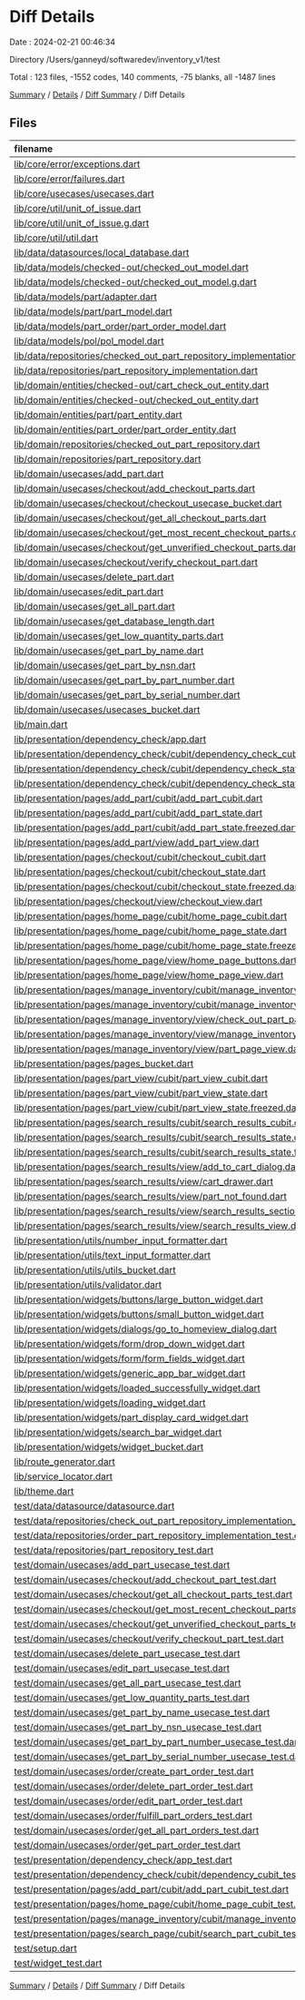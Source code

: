 # Diff Details

Date : 2024-02-21 00:46:34

Directory /Users/ganneyd/softwaredev/inventory_v1/test

Total : 123 files,  -1552 codes, 140 comments, -75 blanks, all -1487 lines

[Summary](results.md) / [Details](details.md) / [Diff Summary](diff.md) / Diff Details

## Files
| filename | language | code | comment | blank | total |
| :--- | :--- | ---: | ---: | ---: | ---: |
| [lib/core/error/exceptions.dart](/lib/core/error/exceptions.dart) | Dart | -6 | -10 | -6 | -22 |
| [lib/core/error/failures.dart](/lib/core/error/failures.dart) | Dart | -42 | -30 | -13 | -85 |
| [lib/core/usecases/usecases.dart](/lib/core/usecases/usecases.dart) | Dart | -10 | -5 | -3 | -18 |
| [lib/core/util/unit_of_issue.dart](/lib/core/util/unit_of_issue.dart) | Dart | -33 | -10 | -11 | -54 |
| [lib/core/util/unit_of_issue.g.dart](/lib/core/util/unit_of_issue.g.dart) | Dart | -60 | -4 | -8 | -72 |
| [lib/core/util/util.dart](/lib/core/util/util.dart) | Dart | -1 | 0 | -1 | -2 |
| [lib/data/datasources/local_database.dart](/lib/data/datasources/local_database.dart) | Dart | -115 | -14 | -22 | -151 |
| [lib/data/models/checked-out/checked_out_model.dart](/lib/data/models/checked-out/checked_out_model.dart) | Dart | -36 | -4 | -10 | -50 |
| [lib/data/models/checked-out/checked_out_model.g.dart](/lib/data/models/checked-out/checked_out_model.g.dart) | Dart | -48 | -4 | -8 | -60 |
| [lib/data/models/part/adapter.dart](/lib/data/models/part/adapter.dart) | Dart | -17 | -3 | -2 | -22 |
| [lib/data/models/part/part_model.dart](/lib/data/models/part/part_model.dart) | Dart | -27 | -15 | -4 | -46 |
| [lib/data/models/part_order/part_order_model.dart](/lib/data/models/part_order/part_order_model.dart) | Dart | -32 | 0 | -3 | -35 |
| [lib/data/models/pol/pol_model.dart](/lib/data/models/pol/pol_model.dart) | Dart | 0 | 0 | -1 | -1 |
| [lib/data/repositories/checked_out_part_repository_implementation.dart](/lib/data/repositories/checked_out_part_repository_implementation.dart) | Dart | -109 | 0 | -12 | -121 |
| [lib/data/repositories/part_repository_implementation.dart](/lib/data/repositories/part_repository_implementation.dart) | Dart | -166 | -11 | -20 | -197 |
| [lib/domain/entities/checked-out/cart_check_out_entity.dart](/lib/domain/entities/checked-out/cart_check_out_entity.dart) | Dart | -16 | -1 | -3 | -20 |
| [lib/domain/entities/checked-out/checked_out_entity.dart](/lib/domain/entities/checked-out/checked_out_entity.dart) | Dart | -60 | -7 | -11 | -78 |
| [lib/domain/entities/part/part_entity.dart](/lib/domain/entities/part/part_entity.dart) | Dart | -69 | -14 | -16 | -99 |
| [lib/domain/entities/part_order/part_order_entity.dart](/lib/domain/entities/part_order/part_order_entity.dart) | Dart | -31 | 0 | -3 | -34 |
| [lib/domain/repositories/checked_out_part_repository.dart](/lib/domain/repositories/checked_out_part_repository.dart) | Dart | -14 | -6 | -6 | -26 |
| [lib/domain/repositories/part_repository.dart](/lib/domain/repositories/part_repository.dart) | Dart | -27 | -12 | -13 | -52 |
| [lib/domain/usecases/add_part.dart](/lib/domain/usecases/add_part.dart) | Dart | -21 | 0 | -5 | -26 |
| [lib/domain/usecases/checkout/add_checkout_parts.dart](/lib/domain/usecases/checkout/add_checkout_parts.dart) | Dart | -48 | 0 | -6 | -54 |
| [lib/domain/usecases/checkout/checkout_usecase_bucket.dart](/lib/domain/usecases/checkout/checkout_usecase_bucket.dart) | Dart | -5 | 0 | -1 | -6 |
| [lib/domain/usecases/checkout/get_all_checkout_parts.dart](/lib/domain/usecases/checkout/get_all_checkout_parts.dart) | Dart | -37 | 0 | -6 | -43 |
| [lib/domain/usecases/checkout/get_most_recent_checkout_parts.dart](/lib/domain/usecases/checkout/get_most_recent_checkout_parts.dart) | Dart | 0 | 0 | -2 | -2 |
| [lib/domain/usecases/checkout/get_unverified_checkout_parts.dart](/lib/domain/usecases/checkout/get_unverified_checkout_parts.dart) | Dart | -42 | 0 | -4 | -46 |
| [lib/domain/usecases/checkout/verify_checkout_part.dart](/lib/domain/usecases/checkout/verify_checkout_part.dart) | Dart | -50 | 0 | -7 | -57 |
| [lib/domain/usecases/delete_part.dart](/lib/domain/usecases/delete_part.dart) | Dart | -21 | 0 | -6 | -27 |
| [lib/domain/usecases/edit_part.dart](/lib/domain/usecases/edit_part.dart) | Dart | -21 | 0 | -5 | -26 |
| [lib/domain/usecases/get_all_part.dart](/lib/domain/usecases/get_all_part.dart) | Dart | -30 | 0 | -5 | -35 |
| [lib/domain/usecases/get_database_length.dart](/lib/domain/usecases/get_database_length.dart) | Dart | -12 | 0 | -4 | -16 |
| [lib/domain/usecases/get_low_quantity_parts.dart](/lib/domain/usecases/get_low_quantity_parts.dart) | Dart | -46 | 0 | -7 | -53 |
| [lib/domain/usecases/get_part_by_name.dart](/lib/domain/usecases/get_part_by_name.dart) | Dart | -32 | 0 | -5 | -37 |
| [lib/domain/usecases/get_part_by_nsn.dart](/lib/domain/usecases/get_part_by_nsn.dart) | Dart | -32 | 0 | -5 | -37 |
| [lib/domain/usecases/get_part_by_part_number.dart](/lib/domain/usecases/get_part_by_part_number.dart) | Dart | -32 | 0 | -5 | -37 |
| [lib/domain/usecases/get_part_by_serial_number.dart](/lib/domain/usecases/get_part_by_serial_number.dart) | Dart | -32 | 0 | -5 | -37 |
| [lib/domain/usecases/usecases_bucket.dart](/lib/domain/usecases/usecases_bucket.dart) | Dart | -11 | 0 | -1 | -12 |
| [lib/main.dart](/lib/main.dart) | Dart | -12 | 0 | -3 | -15 |
| [lib/presentation/dependency_check/app.dart](/lib/presentation/dependency_check/app.dart) | Dart | -43 | 0 | -4 | -47 |
| [lib/presentation/dependency_check/cubit/dependency_check_cubit.dart](/lib/presentation/dependency_check/cubit/dependency_check_cubit.dart) | Dart | -126 | -14 | -26 | -166 |
| [lib/presentation/dependency_check/cubit/dependency_check_state.dart](/lib/presentation/dependency_check/cubit/dependency_check_state.dart) | Dart | -20 | -1 | -4 | -25 |
| [lib/presentation/dependency_check/cubit/dependency_check_state.freezed.dart](/lib/presentation/dependency_check/cubit/dependency_check_state.freezed.dart) | Dart | -248 | -15 | -23 | -286 |
| [lib/presentation/pages/add_part/cubit/add_part_cubit.dart](/lib/presentation/pages/add_part/cubit/add_part_cubit.dart) | Dart | -116 | -15 | -10 | -141 |
| [lib/presentation/pages/add_part/cubit/add_part_state.dart](/lib/presentation/pages/add_part/cubit/add_part_state.dart) | Dart | -32 | -1 | -4 | -37 |
| [lib/presentation/pages/add_part/cubit/add_part_state.freezed.dart](/lib/presentation/pages/add_part/cubit/add_part_state.freezed.dart) | Dart | -398 | -15 | -23 | -436 |
| [lib/presentation/pages/add_part/view/add_part_view.dart](/lib/presentation/pages/add_part/view/add_part_view.dart) | Dart | -154 | -6 | -10 | -170 |
| [lib/presentation/pages/checkout/cubit/checkout_cubit.dart](/lib/presentation/pages/checkout/cubit/checkout_cubit.dart) | Dart | -57 | 0 | -11 | -68 |
| [lib/presentation/pages/checkout/cubit/checkout_state.dart](/lib/presentation/pages/checkout/cubit/checkout_state.dart) | Dart | -21 | -1 | -3 | -25 |
| [lib/presentation/pages/checkout/cubit/checkout_state.freezed.dart](/lib/presentation/pages/checkout/cubit/checkout_state.freezed.dart) | Dart | -175 | -16 | -24 | -215 |
| [lib/presentation/pages/checkout/view/checkout_view.dart](/lib/presentation/pages/checkout/view/checkout_view.dart) | Dart | -161 | -2 | -4 | -167 |
| [lib/presentation/pages/home_page/cubit/home_page_cubit.dart](/lib/presentation/pages/home_page/cubit/home_page_cubit.dart) | Dart | -5 | 0 | -2 | -7 |
| [lib/presentation/pages/home_page/cubit/home_page_state.dart](/lib/presentation/pages/home_page/cubit/home_page_state.dart) | Dart | -20 | -1 | -4 | -25 |
| [lib/presentation/pages/home_page/cubit/home_page_state.freezed.dart](/lib/presentation/pages/home_page/cubit/home_page_state.freezed.dart) | Dart | -142 | -15 | -23 | -180 |
| [lib/presentation/pages/home_page/view/home_page_buttons.dart](/lib/presentation/pages/home_page/view/home_page_buttons.dart) | Dart | 0 | 0 | -1 | -1 |
| [lib/presentation/pages/home_page/view/home_page_view.dart](/lib/presentation/pages/home_page/view/home_page_view.dart) | Dart | -55 | 0 | -4 | -59 |
| [lib/presentation/pages/manage_inventory/cubit/manage_inventory_cubit.dart](/lib/presentation/pages/manage_inventory/cubit/manage_inventory_cubit.dart) | Dart | -151 | -19 | -29 | -199 |
| [lib/presentation/pages/manage_inventory/cubit/manage_inventory_state.dart](/lib/presentation/pages/manage_inventory/cubit/manage_inventory_state.dart) | Dart | -30 | -1 | -4 | -35 |
| [lib/presentation/pages/manage_inventory/view/check_out_part_page_view.dart](/lib/presentation/pages/manage_inventory/view/check_out_part_page_view.dart) | Dart | -167 | -2 | -11 | -180 |
| [lib/presentation/pages/manage_inventory/view/manage_inventory_view.dart](/lib/presentation/pages/manage_inventory/view/manage_inventory_view.dart) | Dart | -128 | 0 | -4 | -132 |
| [lib/presentation/pages/manage_inventory/view/part_page_view.dart](/lib/presentation/pages/manage_inventory/view/part_page_view.dart) | Dart | -122 | 0 | -8 | -130 |
| [lib/presentation/pages/pages_bucket.dart](/lib/presentation/pages/pages_bucket.dart) | Dart | -2 | 0 | -1 | -3 |
| [lib/presentation/pages/part_view/cubit/part_view_cubit.dart](/lib/presentation/pages/part_view/cubit/part_view_cubit.dart) | Dart | 0 | 0 | -1 | -1 |
| [lib/presentation/pages/part_view/cubit/part_view_state.dart](/lib/presentation/pages/part_view/cubit/part_view_state.dart) | Dart | -20 | -1 | -4 | -25 |
| [lib/presentation/pages/part_view/cubit/part_view_state.freezed.dart](/lib/presentation/pages/part_view/cubit/part_view_state.freezed.dart) | Dart | -143 | -15 | -23 | -181 |
| [lib/presentation/pages/search_results/cubit/search_results_cubit.dart](/lib/presentation/pages/search_results/cubit/search_results_cubit.dart) | Dart | -136 | -17 | -18 | -171 |
| [lib/presentation/pages/search_results/cubit/search_results_state.dart](/lib/presentation/pages/search_results/cubit/search_results_state.dart) | Dart | -29 | -1 | -4 | -34 |
| [lib/presentation/pages/search_results/cubit/search_results_state.freezed.dart](/lib/presentation/pages/search_results/cubit/search_results_state.freezed.dart) | Dart | -313 | -20 | -28 | -361 |
| [lib/presentation/pages/search_results/view/add_to_cart_dialog.dart](/lib/presentation/pages/search_results/view/add_to_cart_dialog.dart) | Dart | -89 | -2 | -5 | -96 |
| [lib/presentation/pages/search_results/view/cart_drawer.dart](/lib/presentation/pages/search_results/view/cart_drawer.dart) | Dart | -93 | -6 | -5 | -104 |
| [lib/presentation/pages/search_results/view/part_not_found.dart](/lib/presentation/pages/search_results/view/part_not_found.dart) | Dart | -13 | 0 | -3 | -16 |
| [lib/presentation/pages/search_results/view/search_results_section.dart](/lib/presentation/pages/search_results/view/search_results_section.dart) | Dart | -52 | -2 | -2 | -56 |
| [lib/presentation/pages/search_results/view/search_results_view.dart](/lib/presentation/pages/search_results/view/search_results_view.dart) | Dart | -154 | -4 | -9 | -167 |
| [lib/presentation/utils/number_input_formatter.dart](/lib/presentation/utils/number_input_formatter.dart) | Dart | -12 | -2 | -3 | -17 |
| [lib/presentation/utils/text_input_formatter.dart](/lib/presentation/utils/text_input_formatter.dart) | Dart | -19 | -3 | -4 | -26 |
| [lib/presentation/utils/utils_bucket.dart](/lib/presentation/utils/utils_bucket.dart) | Dart | -3 | -1 | -2 | -6 |
| [lib/presentation/utils/validator.dart](/lib/presentation/utils/validator.dart) | Dart | -16 | -1 | -2 | -19 |
| [lib/presentation/widgets/buttons/large_button_widget.dart](/lib/presentation/widgets/buttons/large_button_widget.dart) | Dart | -21 | 0 | -2 | -23 |
| [lib/presentation/widgets/buttons/small_button_widget.dart](/lib/presentation/widgets/buttons/small_button_widget.dart) | Dart | -25 | 0 | -2 | -27 |
| [lib/presentation/widgets/dialogs/go_to_homeview_dialog.dart](/lib/presentation/widgets/dialogs/go_to_homeview_dialog.dart) | Dart | -30 | 0 | -2 | -32 |
| [lib/presentation/widgets/form/drop_down_widget.dart](/lib/presentation/widgets/form/drop_down_widget.dart) | Dart | 0 | 0 | -1 | -1 |
| [lib/presentation/widgets/form/form_fields_widget.dart](/lib/presentation/widgets/form/form_fields_widget.dart) | Dart | -44 | 0 | -2 | -46 |
| [lib/presentation/widgets/generic_app_bar_widget.dart](/lib/presentation/widgets/generic_app_bar_widget.dart) | Dart | -40 | -2 | -3 | -45 |
| [lib/presentation/widgets/loaded_successfully_widget.dart](/lib/presentation/widgets/loaded_successfully_widget.dart) | Dart | -17 | -2 | -3 | -22 |
| [lib/presentation/widgets/loading_widget.dart](/lib/presentation/widgets/loading_widget.dart) | Dart | -10 | -2 | -3 | -15 |
| [lib/presentation/widgets/part_display_card_widget.dart](/lib/presentation/widgets/part_display_card_widget.dart) | Dart | -49 | 0 | -2 | -51 |
| [lib/presentation/widgets/search_bar_widget.dart](/lib/presentation/widgets/search_bar_widget.dart) | Dart | -35 | 0 | -3 | -38 |
| [lib/presentation/widgets/widget_bucket.dart](/lib/presentation/widgets/widget_bucket.dart) | Dart | -4 | 0 | -1 | -5 |
| [lib/route_generator.dart](/lib/route_generator.dart) | Dart | -50 | -1 | -6 | -57 |
| [lib/service_locator.dart](/lib/service_locator.dart) | Dart | -68 | -11 | -12 | -91 |
| [lib/theme.dart](/lib/theme.dart) | Dart | -7 | 0 | -2 | -9 |
| [test/data/datasource/datasource.dart](/test/data/datasource/datasource.dart) | Dart | 203 | 65 | 45 | 313 |
| [test/data/repositories/check_out_part_repository_implementation_test.dart](/test/data/repositories/check_out_part_repository_implementation_test.dart) | Dart | 64 | 0 | 12 | 76 |
| [test/data/repositories/order_part_repository_implementation_test.dart](/test/data/repositories/order_part_repository_implementation_test.dart) | Dart | 202 | 0 | 23 | 225 |
| [test/data/repositories/part_repository_test.dart](/test/data/repositories/part_repository_test.dart) | Dart | 469 | 194 | 95 | 758 |
| [test/domain/usecases/add_part_usecase_test.dart](/test/domain/usecases/add_part_usecase_test.dart) | Dart | 42 | 7 | 9 | 58 |
| [test/domain/usecases/checkout/add_checkout_part_test.dart](/test/domain/usecases/checkout/add_checkout_part_test.dart) | Dart | 102 | 0 | 9 | 111 |
| [test/domain/usecases/checkout/get_all_checkout_parts_test.dart](/test/domain/usecases/checkout/get_all_checkout_parts_test.dart) | Dart | 65 | 0 | 10 | 75 |
| [test/domain/usecases/checkout/get_most_recent_checkout_parts_test.dart](/test/domain/usecases/checkout/get_most_recent_checkout_parts_test.dart) | Dart | 0 | 0 | 1 | 1 |
| [test/domain/usecases/checkout/get_unverified_checkout_parts_test.dart](/test/domain/usecases/checkout/get_unverified_checkout_parts_test.dart) | Dart | 56 | 0 | 8 | 64 |
| [test/domain/usecases/checkout/verify_checkout_part_test.dart](/test/domain/usecases/checkout/verify_checkout_part_test.dart) | Dart | 130 | 4 | 30 | 164 |
| [test/domain/usecases/delete_part_usecase_test.dart](/test/domain/usecases/delete_part_usecase_test.dart) | Dart | 40 | 7 | 9 | 56 |
| [test/domain/usecases/edit_part_usecase_test.dart](/test/domain/usecases/edit_part_usecase_test.dart) | Dart | 40 | 7 | 9 | 56 |
| [test/domain/usecases/get_all_part_usecase_test.dart](/test/domain/usecases/get_all_part_usecase_test.dart) | Dart | 50 | 7 | 12 | 69 |
| [test/domain/usecases/get_low_quantity_parts_test.dart](/test/domain/usecases/get_low_quantity_parts_test.dart) | Dart | 49 | 0 | 15 | 64 |
| [test/domain/usecases/get_part_by_name_usecase_test.dart](/test/domain/usecases/get_part_by_name_usecase_test.dart) | Dart | 47 | 6 | 7 | 60 |
| [test/domain/usecases/get_part_by_nsn_usecase_test.dart](/test/domain/usecases/get_part_by_nsn_usecase_test.dart) | Dart | 45 | 10 | 8 | 63 |
| [test/domain/usecases/get_part_by_part_number_usecase_test.dart](/test/domain/usecases/get_part_by_part_number_usecase_test.dart) | Dart | 48 | 10 | 8 | 66 |
| [test/domain/usecases/get_part_by_serial_number_usecase_test.dart](/test/domain/usecases/get_part_by_serial_number_usecase_test.dart) | Dart | 48 | 10 | 8 | 66 |
| [test/domain/usecases/order/create_part_order_test.dart](/test/domain/usecases/order/create_part_order_test.dart) | Dart | 40 | 0 | 11 | 51 |
| [test/domain/usecases/order/delete_part_order_test.dart](/test/domain/usecases/order/delete_part_order_test.dart) | Dart | 40 | 0 | 11 | 51 |
| [test/domain/usecases/order/edit_part_order_test.dart](/test/domain/usecases/order/edit_part_order_test.dart) | Dart | 40 | 0 | 11 | 51 |
| [test/domain/usecases/order/fulfill_part_orders_test.dart](/test/domain/usecases/order/fulfill_part_orders_test.dart) | Dart | 124 | 0 | 11 | 135 |
| [test/domain/usecases/order/get_all_part_orders_test.dart](/test/domain/usecases/order/get_all_part_orders_test.dart) | Dart | 55 | 0 | 9 | 64 |
| [test/domain/usecases/order/get_part_order_test.dart](/test/domain/usecases/order/get_part_order_test.dart) | Dart | 45 | 0 | 4 | 49 |
| [test/presentation/dependency_check/app_test.dart](/test/presentation/dependency_check/app_test.dart) | Dart | 0 | 0 | 1 | 1 |
| [test/presentation/dependency_check/cubit/dependency_cubit_test.dart](/test/presentation/dependency_check/cubit/dependency_cubit_test.dart) | Dart | 286 | 59 | 30 | 375 |
| [test/presentation/pages/add_part/cubit/add_part_cubit_test.dart](/test/presentation/pages/add_part/cubit/add_part_cubit_test.dart) | Dart | 339 | 73 | 59 | 471 |
| [test/presentation/pages/home_page/cubit/home_page_cubit_test.dart](/test/presentation/pages/home_page/cubit/home_page_cubit_test.dart) | Dart | 15 | 0 | 3 | 18 |
| [test/presentation/pages/manage_inventory/cubit/manage_inventory_test.dart](/test/presentation/pages/manage_inventory/cubit/manage_inventory_test.dart) | Dart | 545 | 34 | 76 | 655 |
| [test/presentation/pages/search_page/cubit/search_part_cubit_test.dart](/test/presentation/pages/search_page/cubit/search_part_cubit_test.dart) | Dart | 175 | 13 | 19 | 207 |
| [test/setup.dart](/test/setup.dart) | Dart | 312 | 1 | 12 | 325 |
| [test/widget_test.dart](/test/widget_test.dart) | Dart | 0 | 0 | 2 | 2 |

[Summary](results.md) / [Details](details.md) / [Diff Summary](diff.md) / Diff Details